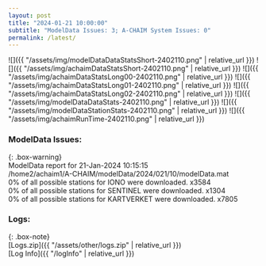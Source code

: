 ```yaml
---
layout: post
title: "2024-01-21 10:00:00"
subtitle: "ModelData Issues: 3; A-CHAIM System Issues: 0"
permalink: /latest/
---
```


![]({{ "/assets/img/modelDataDataStatsShort-2402110.png" | relative_url }})
![]({{ "/assets/img/achaimDataStatsShort-2402110.png" | relative_url }})
![]({{ "/assets/img/achaimDataStatsLong00-2402110.png" | relative_url }})
![]({{ "/assets/img/achaimDataStatsLong01-2402110.png" | relative_url }})
![]({{ "/assets/img/achaimDataStatsLong02-2402110.png" | relative_url }})
![]({{ "/assets/img/modelDataDataStats-2402110.png" | relative_url }})
![]({{ "/assets/img/modelDataStationStats-2402110.png" | relative_url }})
![]({{ "/assets/img/achaimRunTime-2402110.png" | relative_url }})


### ModelData Issues:  
  
{: .box-warning}  
 ModelData report for 21-Jan-2024 10:15:15   
 /home2/achaim1/A-CHAIM/modelData/2024/021/10/modelData.mat   
 0% of all possible stations for IONO were downloaded. x3584   
 0% of all possible stations for SENTINEL were downloaded. x1304   
 0% of all possible stations for KARTVERKET were downloaded. x7805   
  


### Logs:  
  
{: .box-note}  
[Logs.zip]({{ "/assets/other/logs.zip" | relative_url }})  
[Log Info]({{ "/logInfo" | relative_url }})  
